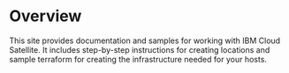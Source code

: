 # Overview

This site provides documentation and samples for working with IBM Cloud Satellite.  It includes step-by-step
instructions for creating locations and sample terraform for creating the infrastructure needed for your
hosts.

